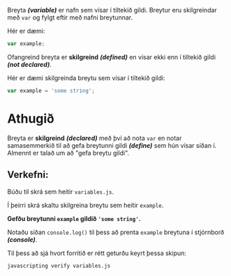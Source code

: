 Breyta ***(variable)*** er nafn sem vísar í tiltekið gildi. Breytur eru skilgreindar með `var` og fylgt eftir með nafni breytunnar.

Hér er dæmi: 

```js 
var example;
```

Ofangreind breyta er **skilgreind** ***(defined)*** en vísar ekki enn í tiltekið gildi ***(not declared)***.

Hér er dæmi skilgreinda breytu sem vísar í tiltekið gildi: 

```js
var example = 'some string';
```

# Athugið

Breyta er **skilgreind** ***(declared)*** með því að nota `var` en notar samasemmerkið til að gefa breytunni gildi ***(define)*** sem hún vísar síðan í. Almennt er talað um að "gefa breytu gildi".

## Verkefni: 

Búðu til skrá sem heitir `variables.js`.

Í þeirri skrá skaltu skilgreina breytu sem heitir `example`. 

**Gefðu breytunni `example` gildið `'some string'`.**

Notaðu síðan `console.log()` til þess að prenta `example` breytuna í stjórnborð ***(console)***. 

Til þess að sjá hvort forritið er rétt geturðu keyrt þessa skipun: 

`javascripting verify variables.js`